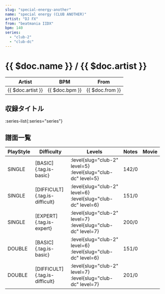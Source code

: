 ```yaml
---
slug: "special-energy-another"
name: "special energy (CLUB ANOTHER)"
artist: "DJ FX"
from: "beatmania IIDX"
bpm: 140
series:
  - "club-2"
  - "club-dc"
---
```


# {{ $doc.name }} / {{ $doc.artist }}

|Artist|BPM|From|
|------|---|----|
|{{ $doc.artist }}|{{ $doc.bpm }}|{{ $doc.from }}|

## 収録タイトル

:series-list{:series="series"}

## 譜面一覧

|PlayStyle|Difficulty|Levels|Notes|Movie|
|---------|----------|------|-----|-----|
|SINGLE|[BASIC]{.tag.is-basic}|<div class="field is-grouped is-grouped-multiline"> :level{slug="club-2" level=5} :level{slug="club-dc" level=5}</div>|142/0||
|SINGLE|[DIFFICULT]{.tag.is-difficult}|<div class="field is-grouped is-grouped-multiline"> :level{slug="club-2" level=6} :level{slug="club-dc" level=6}</div>|151/0||
|SINGLE|[EXPERT]{.tag.is-expert}|<div class="field is-grouped is-grouped-multiline"> :level{slug="club-2" level=7} :level{slug="club-dc" level=7}</div>|200/0||
|DOUBLE|[BASIC]{.tag.is-basic}|<div class="field is-grouped is-grouped-multiline"> :level{slug="club-2" level=6} :level{slug="club-dc" level=6}</div>|151/0||
|DOUBLE|[DIFFICULT]{.tag.is-difficult}|<div class="field is-grouped is-grouped-multiline"> :level{slug="club-2" level=7} :level{slug="club-dc" level=7}</div>|201/0||
